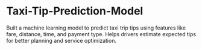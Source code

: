 # Taxi-Tip-Prediction-Model
Built a machine learning model to predict taxi trip tips using features like fare, distance, time, and payment type. Helps drivers estimate expected tips for better planning and service optimization.
